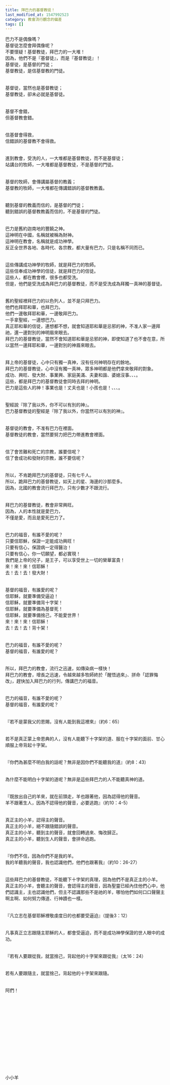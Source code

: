 ```yaml
---
title: 拜巴力的基督教徒！
last_modified_at: 1547992523
category: 教會流行觀念的偏差
tags: []
---
```


<p>巴力不是偶像嗎？<br/>基督徒怎麼會拜偶像呢？<br/>不要懷疑！基督教徒，拜巴力的一大堆！<br/>因為，他們不是『基督徒』，而是『基督教徒』！<br/><!--more-->基督徒，是基督的門徒；<br/>基督教徒，是信基督教的門徒。<br/><br/><br/>基督徒，當然也是基督教徒；<br/>基督教徒，卻未必就是基督徒。<br/><br/><br/>基督不會錯，<br/>但基督教會錯。<br/><br/><br/>信基督會得救，<br/>信錯誤的基督教不會得救。<br/><br/><br/>進到教會，受洗的人，一大堆都是基督教徒，而不是基督徒；<br/>站講台的牧師，一大堆都是基督教徒，不是基督的門徒。<br/><br/><br/>基督的牧師，會傳講屬基督的教義；<br/>基督教的牧師，一大堆都在傳講錯誤的基督教教義。<br/><br/><br/>聽到基督的教義而信的，是基督的門徒；<br/>聽到錯誤的基督教教義而信的，不是基督的門徒。<br/><br/><br/>巴力是舊約迦南地的豐饒之神。<br/>這神明在中國，名稱就被稱為財神。<br/>這神明在教會，名稱就是成功神學。<br/>反正全世界各地、各時代、各宗教，都大量有巴力，只是名稱不同而已。<br/><br/><br/>這些傳講成功神學的牧師，就是拜巴力的牧師。<br/>這些信奉成功神學的信徒，就是拜巴力的信徒。<br/>這些人，都在教會裡，很多也都受洗。<br/>但是，他們是受洗成為拜巴力的基督教徒，而不是受洗成為拜獨一真神的基督徒。<br/><br/><br/>舊約聖經裡拜巴力的以色列人，並不是只拜巴力。<br/>他們也拜耶和華，也拜巴力。<br/>他們一邊敬拜耶和華，一邊敬拜巴力。<br/>一手拿聖經，一邊想巴力。<br/>真正耶和華的信徒，連想都不想，就會知道耶和華是忌邪的神，不准人家一邊拜祂，還一邊對別的神明眉來眼去。<br/>拜巴力的基督教徒，當然不會知道耶和華是忌邪的神，即使知道了也不會在意，所以當然一邊拜耶和華，一邊對別的神眉來眼去。<br/><br/><br/>拜上帝的基督徒，心中只有獨一真神，沒有任何神明存在的餘地。<br/>拜巴力的基督教徒，心中沒有獨一真神，眾多神明都是他們拿來敬拜的對象。<br/>成功、興旺、發大財、事業興、家庭美滿、夫妻和諧、婆媳沒事、、、。<br/>這些，都是拜巴力的基督教徒會同時去拜的神明。<br/>巴力是這些人的神！事業也是！丈夫也是！小孩也是！、、、。<br/><br/><br/>聖經說『除了我以外，你不可以有別的神』。<br/>巴力基督教徒的聖經是『除了我以外，你當然可以有別的神』。<br/><br/><br/>基督徒的教會，不准有巴力在裡面。<br/>基督教徒的教會，當然要努力把巴力帶進教會裡面。<br/><br/><br/>信了會苦難和死亡的宗教，誰要信呢？<br/>信了會成功和發財的宗教，誰不要信呢？<br/><br/><br/>所以，不肯跪拜巴力的基督徒，只有七千人。<br/>所以，跪拜巴力的基督教徒，如天上的星、海邊的沙那麼多。<br/>因為，北國的教會流行拜巴力，只有少數才不跟流行。<br/><br/><br/>拜巴力的基督教徒，教會非常興旺。<br/>因為，人的本性就是愛巴力，<br/>不僅是愛，而且是愛死巴力了。<br/><br/><br/>巴力的福音，有誰不愛的呢？<br/>只要信耶穌，保證一定能成功興旺！<br/>只要有信心，保證病一定得醫治！<br/>只要有信心，你一切願望，都必實現！<br/>我們是上帝的兒子，是王子，可以享受世上一切的榮華富貴！<br/>來！來！來！信耶穌！<br/>去！去！去！發大財！<br/><br/><br/>基督的福音，有誰愛的呢？<br/>信耶穌，就要準備受逼迫！<br/>信耶穌，就要準備背十字架！<br/>信耶穌，就要準備為基督死！<br/>信耶穌，就要準備捨己，不能愛世界！<br/>來！來！來！信耶穌！<br/>去！去！去！背十架！<br/><br/><br/>巴力的福音，有誰不愛的呢？<br/>基督的福音，有誰愛的呢？<br/><br/><br/>所以，拜巴力的教會，流行之迅速，如傳染病一樣快！<br/>拜巴力的教會，增長之迅速，令越來越多牧師終於「醒悟過來」、拼命「認罪悔改」，趕快加入拜巴力的行列，傳講巴力的福音。<br/><br/><br/>巴力的福音，有誰不愛的呢？<br/>基督的福音，有誰愛的呢？<br/><br/><br/>『若不是蒙我父的恩賜，沒有人能到我這裡來』（約6：65）<br/><br/><br/>若不是真正蒙上帝恩典的人，沒有人能聽下十字架的道、服在十字架的面前、甘心順服上帝背起十字架。<br/><br/><br/>『你們為甚麼不明白我的話呢？無非是因你們不能聽我的道』（約8：43）<br/><br/><br/>為什麼不能明白十字架的道呢？無非是這些拜巴力的人不能聽真神的道。<br/><br/><br/>『既放出自己的羊來，就在前頭走，羊也跟著他，因為認得他的聲音。<br/>羊不跟著生人，因為不認得他的聲音，必要逃跑』（約10：4-5）<br/><br/><br/>真正主的小羊，認得主的聲音。<br/>真正主的小羊，絕不跟隨錯誤的聲音。<br/>真正主的小羊，聽到主的聲音，就會回轉過來、悔改歸正。<br/>真正主的小羊，聽到生人的聲音，會拼命逃跑。<br/><br/><br/>『你們不信，因為你們不是我的羊。<br/>我的羊聽我的聲音，我也認識他們，他們也跟著我』（約10：26-27）<br/><br/><br/>這些拜巴力的基督教徒，不能聽下十字架的真理，因為他們不是真正主的小羊。<br/>真正主的小羊，會聽主的聲音，會認得主的聲音，因為聖靈已經內住他們心中，他們認識主，主也認識他們，但主不認識那些不是祂的羊，哪怕他們如何口口聲聲主啊主啊、如何努力傳道、行神蹟也一樣。<br/><br/><br/>『凡立志在基督耶穌裡敬虔度日的也都要受逼迫』（提後3：12）<br/><br/><br/>凡事真正立志跟隨主耶穌的人，都會受逼迫，而不是成功神學保證的世人眼中的成功。<br/><br/><br/>『若有人要跟從我，就當捨己，背起他的十字架來跟從我』（太16：24）<br/><br/><br/>若有人要跟隨主，就當捨己，背起他的十字架來跟隨。<br/><br/><br/>阿們！<br/><br/><br/><br/><br/><br/><br/><br/><br/><br/><br/><br/><br/><br/><br/><br/>小小羊</p>